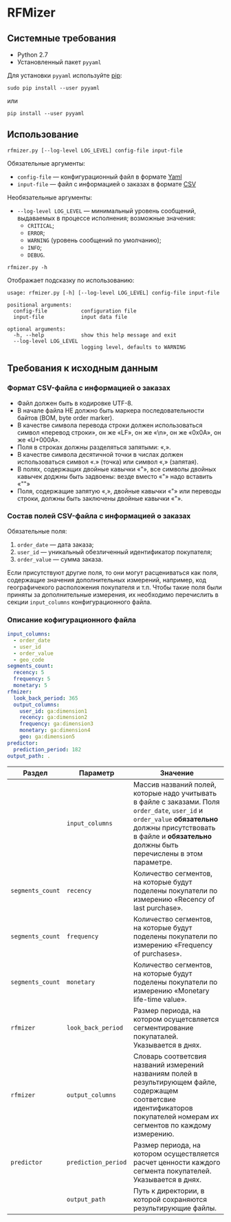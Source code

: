 # RFMizer

## Системные требования

- Python 2.7
- Установленный пакет `pyyaml`

Для установки `pyyaml` используйте [pip](https://pip.pypa.io/en/stable/installing/):

```
sudo pip install --user pyyaml
```

или

```
pip install --user pyyaml
```


## Использование

```
rfmizer.py [--log-level LOG_LEVEL] config-file input-file
```

Обязательные аргументы:

- `config-file` — конфигурационный файл в формате [Yaml](http://yaml.org/)
- `input-file` — файл с информацией о заказах в формате [CSV](https://tools.ietf.org/html/rfc4180)

Необязательные аргументы:

- `--log-level LOG_LEVEL` — минимальный уровень сообщений, выдаваемых в процессе исполнения; возможные значения:
  - `CRITICAL`;
  - `ERROR`;
  - `WARNING` (уровень сообщений по умолчанию);
  - `INFO`;
  - `DEBUG`. 
  
```
rfmizer.py -h
```

Отображает подсказку по использованию:

```
usage: rfmizer.py [-h] [--log-level LOG_LEVEL] config-file input-file

positional arguments:
  config-file           configuration file
  input-file            input data file

optional arguments:
  -h, --help            show this help message and exit
  --log-level LOG_LEVEL
                        logging level, defaults to WARNING
```


## Требования к исходным данным

### Формат CSV-файла с информацией о заказах

- Файл должен быть в кодировке UTF-8.
- В начале файла НЕ должно быть маркера последовательности байтов (BOM, byte order marker).
- В качестве символа перевода строки должен использоваться символ «перевод строки»,
  он же «LF», он же «\n», он же «0x0A», он же «U+000A».
- Поля в строках должны разделяться запятыми: «,».
- В качестве символа десятичной точки в числах должен использоваться символ «.» (точка)
  или символ «,» (запятая).
- В полях, содержащих двойные кавычки «"», все символы двойных кавычек доджны быть задвоены:
  везде вместо «"» надо вставить «""»
- Поля, содержащие запятую «,», двойные кавычки «"» или переводы строки, должны быть заключены 
  двойные кавычки «"».


### Состав полей CSV-файла с информацией о заказах

Обязательные поля:

1. `order_date` — дата заказа;
2. `user_id` — уникальный обезличенный идентификатор покупателя;
3. `order_value` — cумма заказа.

Если присутствуют другие поля, то они могут расцениваться как поля, содержащие значения
дополнительных измерений, например, код географичекого расположения покупателя и т.п. Чтобы такие
поля были приняты за дополнительные измерения, их необходимо перечислить в секции `input_columns`
конфигурационного файла.


### Описание кофигурационного файла

```yaml
input_columns:
  - order_date
  - user_id
  - order_value
  - geo_code
segments_count:
  recency: 5
  frequency: 5
  monetary: 5
rfmizer:
  look_back_period: 365
  output_columns:
    user_id: ga:dimension1
    recency: ga:dimension2
    frequency: ga:dimension3
    monetary: ga:dimension4
    geo: ga:dimension5
predictor:
  prediction_period: 182
output_path: .
```

| Раздел | Параметр | Значение |
|---|---|---|
| | `input_columns` | Массив названий полей, которые надо учитывать в файле с заказами. Поля `order_date`, `user_id` и `order_value` **обязательно** должны присутствовать в файле и **обязательно** должны быть перечислены в этом параметре. |
| `segments_count` | `recency` | Количество сегментов, на которые будут поделены покупатели по измерению «Recency of last purchase». |
| `segments_count` | `frequency` | Количество сегментов, на которые будут поделены покупатели по измерению «Frequency of purchases». |
| `segments_count` | `monetary` | Количество сегментов, на которые будут поделены покупатели по измерению «Monetary life-time value». |
| `rfmizer` | `look_back_period` | Размер периода, на котором осущетсвляется сегментирование покупаталей. Указывается в днях. |
| `rfmizer` | `output_columns` | Словарь соответсвия названий измерений названиям полей в результирующем файле, содержащем соответсвие идентификаторов покупателей номерам их сегментов по каждому измерению. |
| `predictor` | `prediction_period` | Размер периода, на котором осуществляется расчет ценности каждого сегмента покупателей. Указывается в днях. |
| | `output_path` | Путь к директории, в которой сохраняются результирующие файлы. |

